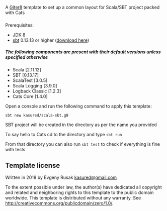 A [Giter8][g8] template to set up a common layout for Scala/SBT project packed with Cats

#####
Prerequisites:
- JDK 8
- [sbt][sbt] 0.13.13 or higher ([download here][sbt_download])

##### The following components are present with their default versions unless specified otherwise
- Scala [2.11.12]
- SBT [0.13.17]
- ScalaTest [3.0.5]
- Scala Logging [3.9.0]
- Logback Classic [1.2.3]
- Cats Core [1.4.0]

Open a console and run the following command to apply this template:
 ```
sbt new kasured/scala-sbt.g8
 ```

SBT project will be created in the directory as per the name you provided 

To say hello to Cats cd to the directory and type ```sbt run```

From that directory you can also run ```sbt test``` to check if everything is fine with tests

Template license
----------------
Written in 2018 by Evgeny Rusak kasured@gmail.com

To the extent possible under law, the author(s) have dedicated all copyright and related
and neighboring rights to this template to the public domain worldwide.
This template is distributed without any warranty. See <http://creativecommons.org/publicdomain/zero/1.0/>.

[g8]: http://www.foundweekends.org/giter8/
[sbt]: http://www.scala-sbt.org/
[sbt_download]: http://www.scala-sbt.org/download.html

